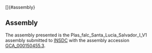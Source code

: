 []{#assembly}

Assembly
--------

The assembly presented is the Plas\_falc\_Santa\_Lucia\_Salvador\_I\_V1
assembly submitted to [INSDC](http://www.insdc.org) with the assembly
accession
[GCA\_000150455.3](http://www.ebi.ac.uk/ena/data/view/GCA_000150455.3).
